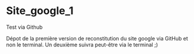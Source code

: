 # Site_google_1
Test via Github

Dépot de la première version de reconstitution du site google via GitHub et non le terminal.
Un deuxième suivra peut-être via le terminal ;)

